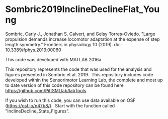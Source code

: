 # Sombric2019InclineDeclineFlat_Young

Sombric, Carly J., Jonathan S. Calvert, and Gelsy Torres-Oviedo. "Large propulsion demands increase locomotor adaptation at the expense of step length symmetry." Frontiers in physiology 10 (2019).
doi: 10.3389/fphys.2019.00060

This code was developed with MATLAB 2016a.

This repository represents the code that was used for the analysis and figures presented in Sombric et al. 2019.  This repository includes code developed within the Sensorimotor Learning Lab, the complete and most up to date version of this code repository can be found here <https://github.com/PittSMLlab/labTools>. 

If you wish to run this code, you can use data available on OSF (https://osf.io/n47b8/).  Start with the function called "InclineDecline_Stats_Figures".
